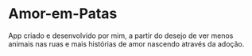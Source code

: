 # Amor-em-Patas
App criado e desenvolvido por mim, a partir do desejo de ver menos animais nas ruas e mais histórias de amor nascendo através da adoção. 
